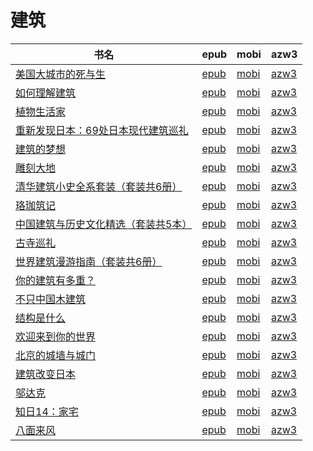# 建筑

| 书名 | epub | mobi | azw3 |
| --- | --- | --- | --- |
| [美国大城市的死与生](http://ct.dalanmei.com/f/31084289-771231619-a5663c) | [epub](http://ct.dalanmei.com/f/31084289-771231619-a5663c) | [mobi](http://ct.dalanmei.com/f/31084289-771246848-e06a96) | [azw3](http://ct.dalanmei.com/f/31084289-771236543-9c304e) |
| [如何理解建筑](http://ct.dalanmei.com/f/31084289-771228980-48cdcd) | [epub](http://ct.dalanmei.com/f/31084289-771228980-48cdcd) | [mobi](http://ct.dalanmei.com/f/31084289-771240707-e7c7c9) | [azw3](http://ct.dalanmei.com/f/31084289-771232730-f08cdb) |
| [植物生活家](http://ct.dalanmei.com/f/31084289-771228993-57d7be) | [epub](http://ct.dalanmei.com/f/31084289-771228993-57d7be) | [mobi](http://ct.dalanmei.com/f/31084289-771240712-de570f) | [azw3](http://ct.dalanmei.com/f/31084289-771232738-cc6c55) |
| [重新发现日本：69处日本现代建筑巡礼](http://ct.dalanmei.com/f/31084289-771229020-7c8431) | [epub](http://ct.dalanmei.com/f/31084289-771229020-7c8431) | [mobi](http://ct.dalanmei.com/f/31084289-771240724-66544e) | [azw3](http://ct.dalanmei.com/f/31084289-771232749-25d28b) |
| [建筑的梦想](http://ct.dalanmei.com/f/31084289-771229648-28e873) | [epub](http://ct.dalanmei.com/f/31084289-771229648-28e873) | [mobi](http://ct.dalanmei.com/f/31084289-771241213-90cb07) | [azw3](http://ct.dalanmei.com/f/31084289-771233314-3f185e) |
| [雕刻大地](http://ct.dalanmei.com/f/31084289-570169623-d485b1) | [epub](http://ct.dalanmei.com/f/31084289-570169623-d485b1) | [mobi](http://ct.dalanmei.com/f/31084289-570305454-3f8c9e) | [azw3](http://ct.dalanmei.com/f/31084289-570377302-277a25) |
| [清华建筑小史全系套装（套装共6册）](http://ct.dalanmei.com/f/31084289-570169766-be2979) | [epub](http://ct.dalanmei.com/f/31084289-570169766-be2979) | [mobi](http://ct.dalanmei.com/f/31084289-570306710-44a160) | [azw3](http://ct.dalanmei.com/f/31084289-570378045-168b24) |
| [珞珈筑记](http://ct.dalanmei.com/f/31084289-570169795-8704c3) | [epub](http://ct.dalanmei.com/f/31084289-570169795-8704c3) | [mobi](http://ct.dalanmei.com/f/31084289-570312869-94ed44) | [azw3](http://ct.dalanmei.com/f/31084289-570378276-5891a2) |
| [中国建筑与历史文化精选（套装共5本）](http://ct.dalanmei.com/f/31084289-570160938-8a7232) | [epub](http://ct.dalanmei.com/f/31084289-570160938-8a7232) | [mobi](http://ct.dalanmei.com/f/31084289-570352859-e1de5f) | [azw3](http://ct.dalanmei.com/f/31084289-571401323-db1270) |
| [古寺巡礼](http://ct.dalanmei.com/f/31084289-570145497-fbf8a4) | [epub](http://ct.dalanmei.com/f/31084289-570145497-fbf8a4) | [mobi](http://ct.dalanmei.com/f/31084289-570357260-b69609) | [azw3](http://ct.dalanmei.com/f/31084289-571403826-7c844a) |
| [世界建筑漫游指南（套装共6册）](http://ct.dalanmei.com/f/31084289-570130154-076fa9) | [epub](http://ct.dalanmei.com/f/31084289-570130154-076fa9) | [mobi](http://ct.dalanmei.com/f/31084289-570272816-fa236d) | [azw3](http://ct.dalanmei.com/f/31084289-571410828-0cb5f2) |
| [你的建筑有多重？](http://ct.dalanmei.com/f/31084289-571730830-52d907) | [epub](http://ct.dalanmei.com/f/31084289-571730830-52d907) | [mobi](http://ct.dalanmei.com/f/31084289-572072364-63e5f7) | [azw3](http://ct.dalanmei.com/f/31084289-572088709-e4002f) |
| [不只中国木建筑](http://ct.dalanmei.com/f/31084289-571714422-7d608a) | [epub](http://ct.dalanmei.com/f/31084289-571714422-7d608a) | [mobi](http://ct.dalanmei.com/f/31084289-572114102-23f73c) | [azw3](http://ct.dalanmei.com/f/31084289-572124911-6864b8) |
| [结构是什么](http://ct.dalanmei.com/f/31084289-571638347-d6ba70) | [epub](http://ct.dalanmei.com/f/31084289-571638347-d6ba70) | [mobi](http://ct.dalanmei.com/f/31084289-572121124-06c8e6) | [azw3](http://ct.dalanmei.com/f/31084289-572182638-50ac55) |
| [欢迎来到你的世界](http://ct.dalanmei.com/f/31084289-571539713-ef25d1) | [epub](http://ct.dalanmei.com/f/31084289-571539713-ef25d1) | [mobi](http://ct.dalanmei.com/f/31084289-571807449-ca3bd5) | [azw3](http://ct.dalanmei.com/f/31084289-572196124-588c83) |
| [北京的城墙与城门](http://ct.dalanmei.com/f/31084289-571540960-b95f8f) | [epub](http://ct.dalanmei.com/f/31084289-571540960-b95f8f) | [mobi](http://ct.dalanmei.com/f/31084289-571808725-934675) | [azw3](http://ct.dalanmei.com/f/31084289-572196253-03608d) |
| [建筑改变日本](http://ct.dalanmei.com/f/31084289-571543587-fc0ba4) | [epub](http://ct.dalanmei.com/f/31084289-571543587-fc0ba4) | [mobi](http://ct.dalanmei.com/f/31084289-571814244-a0aeb6) | [azw3](http://ct.dalanmei.com/f/31084289-572196596-225558) |
| [邬达克](http://ct.dalanmei.com/f/31084289-571499511-5a27d4) | [epub](http://ct.dalanmei.com/f/31084289-571499511-5a27d4) | [mobi](http://ct.dalanmei.com/f/31084289-571775035-82a288) | [azw3](http://ct.dalanmei.com/f/31084289-571919852-9fc1b1) |
| [知日14：家宅](http://ct.dalanmei.com/f/31084289-571540213-d2fab3) | [epub](http://ct.dalanmei.com/f/31084289-571540213-d2fab3) | [mobi](http://ct.dalanmei.com/f/31084289-571807918-2662f1) | [azw3](http://ct.dalanmei.com/f/31084289-572009421-661850) |
| [八面来风](None) | [epub](None) | [mobi](None) | [azw3](None) |
